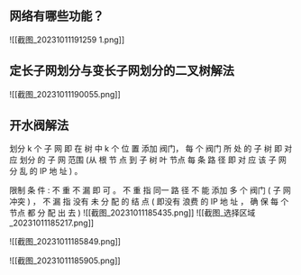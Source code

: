 ## 网络有哪些功能？

![[截图_20231011191259 1.png]]

## 定长子网划分与变长子网划分的二叉树解法
![[截图_20231011190055.png]]

## 开水阀解法

划分 k 个 子 网 即 在 树 中 k 个 位 置 添加 阀门， 每 个 阀门 所 处 的 子 树 即 对 应 划分 的 子 网 范围 (从 根 节 点 到 子 树 叶 节点 每 条 路 径 即 对 应 该 子 网 分 乱 的 IP 地 址 ) 。

限制 条 件 : 不 重 不 漏 即 可 。 不 重 指 同一 路 径 不 能 添加 多 个 阀门 ( 子 网 冲突 ) ， 不 漏 指 没有 未 分 配 的 结 点 ( 即没有 浪费 的 IP 地 址 ， 确 保 每 个 节点 都 分 配 出 去 )
![[截图_20231011185435.png]]
![[截图_选择区域_20231011185217.png]]

![[截图_20231011185849.png]]

![[截图_20231011185905.png]]